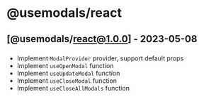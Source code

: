 # @usemodals/react


## [@usemodals/react@1.0.0] - 2023-05-08

### <Features>
- Implement `ModalProvider` provider, support default props
- Implement `useOpenModal` function
- Implement `useUpdateModal` function
- Implement `useCloseModal` function
- Implement `useCloseAllModals` function
